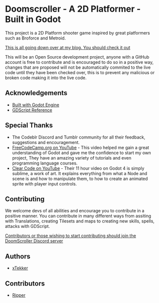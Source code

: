 
# Doomscroller - A 2D Platformer - Built in Godot
This project is a 2D Platform shooter game inspired by great platformers such as  Broforce and Metroid.

[This is all going down over at my blog. You should check it out](https://www.tumblr.com/xtekker)

This will be an Open Source development project, anyone with a GitHub account is free to contribute and is encouraged to do so in a positive way, changes that are proposed will not be automatically commited to the live code until they have been checked over, this is to prevent any malicious or broken code making it into the live code.





## Acknowledgements

 - [Built with Godot Engine](https://godotengine.org/)
 - [GDScript Reference](https://docs.godotengine.org/en/stable/about/introduction.html)
## Special Thanks
- The Codeblr Discord and Tumblr community for all their feedback, suggestions and encouragement.
- [FreeCodeCamp.org on YouTube](https://www.youtube.com/watch?v=S8lMTwSRoRg) - This video helped me gain a great understanding of Godot and gave me the confidence to start my own project, They have an amazing variety of tutorials and even programming language courses.
- [Clear Code on YouTube](https://www.youtube.com/watch?v=nAh_Kx5Zh5Q) - Their 11 hour video on Godot 4 is simply sublime, a work of art. It explains everything from what a Node and scene is and how to manipulate them, to how to create an animated sprite with player input controls. 


## Contributing

We welcome devs of all abilities and encourage you to contribute in a positive manner. You can contribute in many different ways from assiting with Translations, creating Tilesets and maps to creating new skills, spells, attacks with GDScript.

[Contributors or those wishing to start contributing should join the DoomScroller Discord server](https://discord.gg/sDk5WXbtH2)

##
## Authors

- [xTekker](https://www.github.com/xTekker)

## Contributors 

- [Ripper](https://github.com/xiLordRipper)
